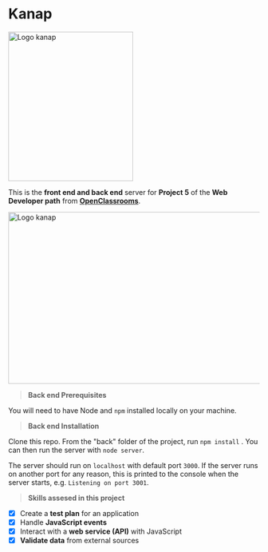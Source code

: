 # Kanap

<img src="./front/images/logo.png" alt="Logo kanap" width="250" height="299">

This is the **front end and back end** server for **Project 5** of the **Web Developer path** from **[OpenClassrooms](https://openclassrooms.com/fr/)**.

<img src="./front/images/banniere.png" alt="Logo kanap" width="800" height="344">

> **Back end Prerequisites**

You will need to have Node and `npm` installed locally on your machine.

> **Back end Installation**

Clone this repo. From the "back" folder of the project, run `npm install` . You can then run the server with `node server`.

The server should run on `localhost` with default port `3000`. If the server runs on another port for any reason, this is printed to the console when the server starts, e.g. `Listening on port 3001`.

> **Skills assesed in this project**

-   [x] Create a **test plan** for an application
-   [x] Handle **JavaScript events**
-   [x] Interact with a **web service (API)** with JavaScript
-   [x] **Validate data** from external sources
